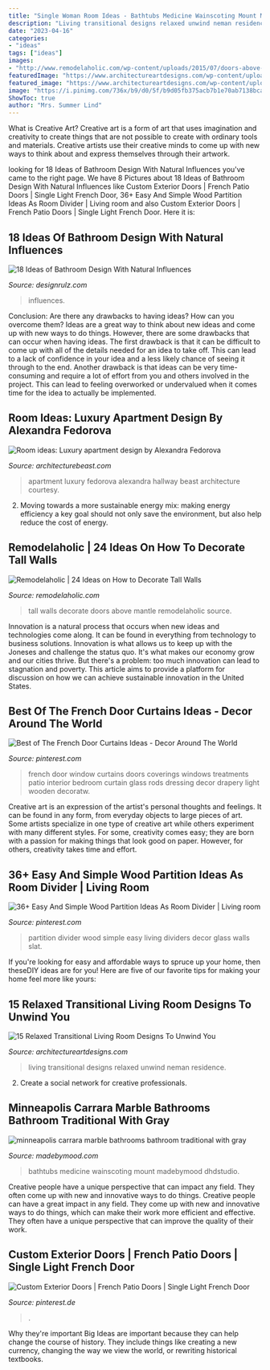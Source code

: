 ```yaml
---
title: "Single Woman Room Ideas - Bathtubs Medicine Wainscoting Mount Madebymood Dhdstudio"
description: "Living transitional designs relaxed unwind neman residence"
date: "2023-04-16"
categories:
- "ideas"
tags: ["ideas"]
images:
- "http://www.remodelaholic.com/wp-content/uploads/2015/07/doors-above-mantle.jpg"
featuredImage: "https://www.architectureartdesigns.com/wp-content/uploads/2014/11/15-Relaxed-Transitional-Living-Room-Designs-To-Unwind-You-8-630x883.jpg"
featured_image: "https://www.architectureartdesigns.com/wp-content/uploads/2014/11/15-Relaxed-Transitional-Living-Room-Designs-To-Unwind-You-8-630x883.jpg"
image: "https://i.pinimg.com/736x/b9/d0/5f/b9d05fb375acb7b1e70ab7138bcaebd0--door-curtain-ideas-drapery-ideas.jpg"
ShowToc: true
author: "Mrs. Summer Lind"
---
```



What is Creative Art?
Creative art is a form of art that uses imagination and creativity to create things that are not possible to create with ordinary tools and materials. Creative artists use their creative minds to come up with new ways to think about and express themselves through their artwork.

	

		
looking for 18 Ideas of Bathroom Design With Natural Influences you've came to the right page. We have 8 Pictures about 18 Ideas of Bathroom Design With Natural Influences like Custom Exterior Doors | French Patio Doors | Single Light French Door, 36+ Easy And Simple Wood Partition Ideas As Room Divider | Living room and also Custom Exterior Doors | French Patio Doors | Single Light French Door. Here it is:
		
    
## 18 Ideas Of Bathroom Design With Natural Influences

<img loading=lazy src="https://cdn.designrulz.com/wp-content/uploads/2012/10/RX-HGRM-DL_bamboo-wall-bath_s3x4_lg.jpg" onerror="this.onerror=null;this.src='https://tse4.mm.bing.net/th?id=OIP.DiYKkc_OeKtKu5ScSA5TegHaJ4&amp;pid=15.1';" alt="18 Ideas of Bathroom Design With Natural Influences">

_Source: designrulz.com_

>influences. 

	

Conclusion: Are there any drawbacks to having ideas? How can you overcome them?
Ideas are a great way to think about new ideas and come up with new ways to do things. However, there are some drawbacks that can occur when having ideas. The first drawback is that it can be difficult to come up with all of the details needed for an idea to take off. This can lead to a lack of confidence in your idea and a less likely chance of seeing it through to the end. Another drawback is that ideas can be very time-consuming and require a lot of effort from you and others involved in the project. This can lead to feeling overworked or undervalued when it comes time for the idea to actually be implemented.

    
## Room Ideas: Luxury Apartment Design By Alexandra Fedorova

<img loading=lazy src="https://architecturebeast.com/wp-content/uploads/2016/04/Room-ideas-Luxury-apartment-design-by-Alexandra-Fedorova-featured-on-Architecture-Beast-02.jpg" onerror="this.onerror=null;this.src='https://tse4.mm.bing.net/th?id=OIP.YWMu4vDygqsdjSNdByGpHAHaK4&amp;pid=15.1';" alt="Room ideas: Luxury apartment design by Alexandra Fedorova">

_Source: architecturebeast.com_

>apartment luxury fedorova alexandra hallway beast architecture courtesy. 

	

2. Moving towards a more sustainable energy mix: making energy efficiency a key goal should not only save the environment, but also help reduce the cost of energy.

    
## Remodelaholic | 24 Ideas On How To Decorate Tall Walls

<img loading=lazy src="http://www.remodelaholic.com/wp-content/uploads/2015/07/doors-above-mantle.jpg" onerror="this.onerror=null;this.src='https://tse2.mm.bing.net/th?id=OIP.QGOmIjYhKqtmdsxZrrL-1gHaLz&amp;pid=15.1';" alt="Remodelaholic | 24 Ideas on How to Decorate Tall Walls">

_Source: remodelaholic.com_

>tall walls decorate doors above mantle remodelaholic source. 

	

Innovation is a natural process that occurs when new ideas and technologies come along. It can be found in everything from technology to business solutions. Innovation is what allows us to keep up with the Joneses and challenge the status quo. It's what makes our economy grow and our cities thrive. But there's a problem: too much innovation can lead to stagnation and poverty. This article aims to provide a platform for discussion on how we can achieve sustainable innovation in the United States.

    
## Best Of The French Door Curtains Ideas - Decor Around The World

<img loading=lazy src="https://i.pinimg.com/736x/b9/d0/5f/b9d05fb375acb7b1e70ab7138bcaebd0--door-curtain-ideas-drapery-ideas.jpg" onerror="this.onerror=null;this.src='https://tse3.mm.bing.net/th?id=OIP.V5qBqAne2DPqkKCMIi1IdQHaK2&amp;pid=15.1';" alt="Best of The French Door Curtains Ideas - Decor Around The World">

_Source: pinterest.com_

>french door window curtains doors coverings windows treatments patio interior bedroom curtain glass rods dressing decor drapery light wooden decoratw. 

	

Creative art is an expression of the artist's personal thoughts and feelings. It can be found in any form, from everyday objects to large pieces of art. Some artists specialize in one type of creative art while others experiment with many different styles. For some, creativity comes easy; they are born with a passion for making things that look good on paper. However, for others, creativity takes time and effort.

    
## 36+ Easy And Simple Wood Partition Ideas As Room Divider | Living Room

<img loading=lazy src="https://i.pinimg.com/736x/08/fd/6d/08fd6d1f2bb9b8d50a4f64aaed227da8.jpg" onerror="this.onerror=null;this.src='https://tse3.mm.bing.net/th?id=OIP.uKj95d4AY0oLHpbxHYFj7gHaLH&amp;pid=15.1';" alt="36+ Easy And Simple Wood Partition Ideas As Room Divider | Living room">

_Source: pinterest.com_

>partition divider wood simple easy living dividers decor glass walls slat. 

	

If you're looking for easy and affordable ways to spruce up your home, then theseDIY ideas are for you! Here are five of our favorite tips for making your home feel more like yours: 

    
## 15 Relaxed Transitional Living Room Designs To Unwind You

<img loading=lazy src="https://www.architectureartdesigns.com/wp-content/uploads/2014/11/15-Relaxed-Transitional-Living-Room-Designs-To-Unwind-You-8-630x883.jpg" onerror="this.onerror=null;this.src='https://tse3.mm.bing.net/th?id=OIP.HyUL42K4wiZt6A6TL7CVTgHaKY&amp;pid=15.1';" alt="15 Relaxed Transitional Living Room Designs To Unwind You">

_Source: architectureartdesigns.com_

>living transitional designs relaxed unwind neman residence. 

	

2. Create a social network for creative professionals. 

    
## Minneapolis Carrara Marble Bathrooms Bathroom Traditional With Gray

<img loading=lazy src="https://madebymood.com/wp-content/uploads/2017/10/minneapolis-carrara-marble-bathrooms-with-door-surface-mount-medicine-cabinets-bathroom-traditional-and-pedestal-sink-yellow-wall-600x853.jpg" onerror="this.onerror=null;this.src='https://tse3.mm.bing.net/th?id=OIP.cDTuXVVGHzUGaEcYveSS8wHaKh&amp;pid=15.1';" alt="minneapolis carrara marble bathrooms bathroom traditional with gray">

_Source: madebymood.com_

>bathtubs medicine wainscoting mount madebymood dhdstudio. 

	

Creative people have a unique perspective that can impact any field. They often come up with new and innovative ways to do things.
Creative people can have a great impact in any field. They come up with new and innovative ways to do things, which can make their work more efficient and effective. They often have a unique perspective that can improve the quality of their work.

    
## Custom Exterior Doors | French Patio Doors | Single Light French Door

<img loading=lazy src="https://i.pinimg.com/736x/5d/75/d8/5d75d8cbc11784eea85acf99ea7cdebb.jpg" onerror="this.onerror=null;this.src='https://tse3.mm.bing.net/th?id=OIP.olyxHI7ssnAVJ0EIGBByAQHaNK&amp;pid=15.1';" alt="Custom Exterior Doors | French Patio Doors | Single Light French Door">

_Source: pinterest.de_

>. 

	

Why they're important
Big Ideas are important because they can help change the course of history. They include things like creating a new currency, changing the way we view the world, or rewriting historical textbooks.

